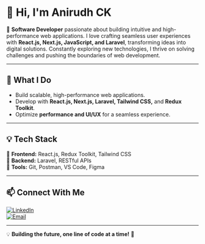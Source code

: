 # 👋 Hi, I'm Anirudh CK  

🚀 **Software Developer** passionate about building intuitive and high-performance web applications. I love crafting seamless user experiences with **React.js, Next.js, JavaScript, and Laravel**, transforming ideas into digital solutions. Constantly exploring new technologies, I thrive on solving challenges and pushing the boundaries of web development.  

---

## 🎯 What I Do  
- Build scalable, high-performance web applications. 
- Develop with **React.js, Next.js, Laravel, Tailwind CSS,** and **Redux Toolkit**.
- Optimize **performance and UI/UX** for a seamless experience.  

---

## 💡 Tech Stack  
🔹 **Frontend:** React.js, Redux Toolkit, Tailwind CSS  
🔹 **Backend:** Laravel, RESTful APIs  
🔹 **Tools:** Git, Postman, VS Code, Figma  

---

## 📫 Connect With Me  
[![LinkedIn](https://img.shields.io/badge/LinkedIn-0A66C2?style=for-the-badge&logo=linkedin&logoColor=white)](https://linkedin.com/in/your-profile)  
[![Email](https://img.shields.io/badge/Email-DC4E41?style=for-the-badge&logo=gmail&logoColor=white)](mailto:ckanirudh99@gmail.com)  

---

💡 **Building the future, one line of code at a time!** 🚀  
